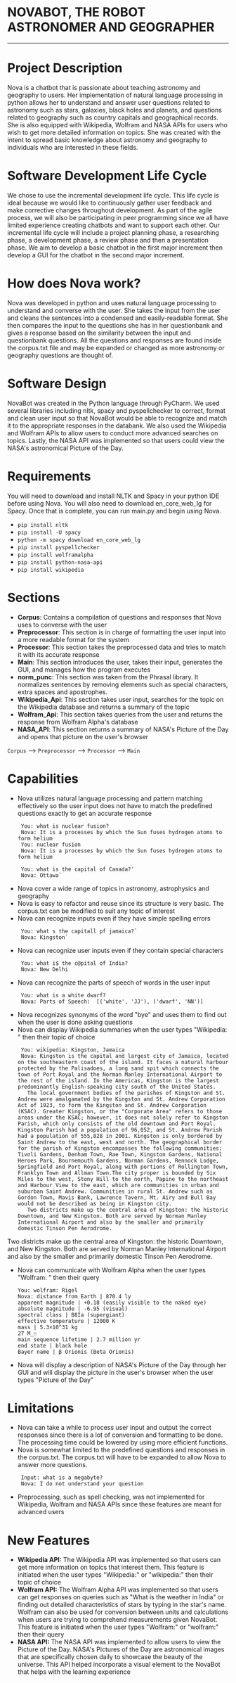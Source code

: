 # NOVABOT, THE ROBOT ASTRONOMER AND GEOGRAPHER
---

# Project Description

Nova is a chatbot that is passionate about teaching astronomy and geography to users. Her implementation of natural language processing in python allows her to understand and answer user questions related to astronomy such as stars, galaxies, black holes and planets, and questions related to geography such as country capitals and geographical records. She is also equipped with Wikipedia, Wolfram and NASA APIs for users who wish to get more detailed information on topics. She was created with the intent to spread basic knowledge about astronomy and geography to individuals who are interested in these fields. 

# Software Development Life Cycle

We chose to use the incremental development life cycle. This life cycle is ideal because we would like to continuously gather user feedback and make corrective changes throughout development. As part of the agile process, we will also be participating in peer programming since we all have limited experience creating chatbots and want to support each other. Our incremental life cycle will include a project planning phase, a researching phase, a development phase, a review phase and then a presentation phase. We aim to develop a basic chatbot in the first major increment then develop a GUI for the chatbot in the second major increment. 

# How does Nova work?

Nova was developed in python and uses natural language processing to understand and converse with the user. She takes the input from the user and cleans the sentences into a condensed and easily-readable format. She then compares the input to the questions she has in her questionbank and gives a response based on the similarity between the input and questionbank questions. All the questions and responses are found inside the corpus.txt file and may be expanded or changed as more astronomy or geography questions are thought of. 

# Software Design

NovaBot was created in the Python language through PyCharm. We used several libraries including nltk, spacy and pyspellchecker to correct, format and clean user input so that NovaBot would be able to recognize and match it to the appropriate responses in the databank. We also used the Wikipedia and Wolfram APIs to allow users to conduct more advanced searches on topics. Lastly, the NASA API was implemented so that users could view the NASA's astronomical Picture of the Day. 

# Requirements

You will need to download and install NLTK and Spacy in your python IDE before using Nova. You will also need to download en_core_web_lg for Spacy. Once that is complete, you can run main.py and begin using Nova. 

- `pip install nltk`
- `pip install -U spacy`
- `python -m spacy download en_core_web_lg`
- `pip install pyspellchecker`
- `pip install wolframalpha`
- `pip install python-nasa-api`
- `pip install wikipedia`

# Sections

- **Corpus**: Contains a compilation of questions and responses that Nova uses to converse with the user
- **Preprocessor**: This section is in charge of formatting the user input into a more readable format for the system
- **Processor**: This section takes the preprocessed data and tries to match it with its accurate response
- **Main**: This section introduces the user, takes their input, generates the GUI, and manages how the program executes 
- **norm_punc**: This section was taken from the Phrasal library. It normalizes sentences by removing elements such as special characters, extra spaces and apostrophes. 
- **Wikipedia_Api**: This section takes user input, searches for the topic on the Wikipedia database and returns a summary of the topic
- **Wolfram_Api**: This section takes queries from the user and returns the response from Wolfram Alpha's database
- **NASA_API**: This section returns a summary of NASA's Picture of the Day and opens that picture on the user's browser

`Corpus` --> `Preprocessor` --> `Processor` --> `Main`

# Capabilities

- Nova utilizes natural language processing and pattern matching effectively so the user input does not have to match the predefined questions exactly to get an accurate response
   ```
    You: what is nuclear fusion?
    Nova: It is a processes by which the Sun fuses hydrogen atoms to form helium
    You: nuclear fusion
    Nova: It is a processes by which the Sun fuses hydrogen atoms to form helium
   ```
   ```
    You: what is the capital of Canada?'
    Nova: Ottawa`
   ```
- Nova cover a wide range of topics in astronomy, astrophysics and geography
- Nova is easy to refactor and reuse since its structure is very basic. The corpus.txt can be modified to suit any topic of interest
- Nova can recognize inputs even if they have simple spelling errors
   ```
    You: what s the capitall pf jamaica?`
    Nova: Kingston`
   ```
- Nova can recognize user inputs even if they contain special characters 
   ```
    You: what i$ the c@pital of India?
    Nova: New Delhi
   ```
- Nova can recognize the parts of speech of words in the user input
   ```
    You: what is a white dwarf?
    Nova: Parts of Speech:  [('white', 'JJ'), ('dwarf', 'NN')]
   ``` 
- Nova recognizes synonyms of the word "bye" and uses them to find out when the user is done asking questions
- Nova can display Wikipedia summaries when the user types "Wikipedia: " then their topic of choice
   ```
    You: wikipedia: Kingston, Jamaica
    Nova: Kingston is the capital and largest city of Jamaica, located on the southeastern coast of the island. It faces a natural harbour protected by the Palisadoes, a long sand spit which connects the town of Port Royal and the Norman Manley International Airport to the rest of the island. In the Americas, Kingston is the largest predominantly English-speaking city south of the United States.
      The local government bodies of the parishes of Kingston and St. Andrew were amalgamated by the Kingston and St. Andrew Corporation Act of 1923, to form the Kingston and St. Andrew Corporation (KSAC). Greater Kingston, or the "Corporate Area" refers to those areas under the KSAC; however, it does not solely refer to Kingston Parish, which only consists of the old downtown and Port Royal. Kingston Parish had a population of 96,052, and St. Andrew Parish had a population of 555,828 in 2001. Kingston is only bordered by Saint Andrew to the east, west and north. The geographical border for the parish of Kingston encompasses the following communities: Tivoli Gardens, Denham Town, Rae Town, Kingston Gardens, National Heroes Park, Bournemouth Gardens, Norman Gardens, Rennock Lodge, Springfield and Port Royal, along with portions of Rollington Town, Franklyn Town and Allman Town.The city proper is bounded by Six Miles to the west, Stony Hill to the north, Papine to the northeast and Harbour View to the east, which are communities in urban and suburban Saint Andrew. Communities in rural St. Andrew such as Gordon Town, Mavis Bank, Lawrence Tavern, Mt. Airy and Bull Bay would not be described as being in Kingston city.  
      Two districts make up the central area of Kingston: the historic Downtown, and New Kingston. Both are served by Norman Manley International Airport and also by the smaller and primarily domestic Tinson Pen Aerodrome.
   ``` 
Two districts make up the central area of Kingston: the historic Downtown, and New Kingston. Both are served by Norman Manley International Airport and also by the smaller and primarily domestic Tinson Pen Aerodrome.
- Nova can communicate with Wolfram Alpha when the user types "Wolfram: " then their query
    ```
    You: wolfram: Rigel
    Nova: distance from Earth | 870.4 ly
    apparent magnitude | +0.18 (easily visible to the naked eye)
    absolute magnitude | -6.95 (visual)
    spectral class | B8Ia (supergiant)
    effective temperature | 12000 K
    mass | 5.3×10^31 kg
    27 M_☉
    main sequence lifetime | 2.7 million yr
    end state | black hole
    Bayer name | β Orionis (Beta Orionis)
    ```
- Nova will display a description of NASA's Picture of the Day through her GUI and will display the picture in the user's browser when the user types "Picture of the Day"

# Limitations

- Nova can take a while to process user input and output the correct responses since there is a lot of conversion and formatting to be done. The processing time could be lowered by using more efficient functions.
- Nova is somewhat limited to the predefined questions and responses in the corpus.txt. The corpus.txt will have to be expanded to allow Nova to answer more questions.
    ```
     Input: what is a megabyte?
     Nova: I do not understand your question
    ``` 
- Preprocessing, such as spell checking, was not implemented for Wikipedia, Wolfram and NASA APIs since these features are meant for advanced users

# New Features 

- **Wikipedia API:** The Wikipedia API was implemented so that users can get more information on topics that interest them. This feature is initiated when the user types "Wikipedia:" or "wikipedia:" then their topic of choice
- **Wolfram API:** The Wolfram Alpha API was implemented so that users can get responses on queries such as "What is the weather in India" or finding out detailed characteristics of stars by typing in the star's name. Wolfram can also be used for conversion between units and calculations when users are trying to comprehend measurements given NovaBot. This feature is initiated when the user types "Wolfram:" or "wolfram:" then their query
- **NASA API:** The NASA API was implemented to allow users to view the Picture of the Day. NASA's Pictures of the Day are astronomical images that are specifically chosen daily to showcase the beauty of the universe. This API helped incorporate a visual element to the NovaBot that helps with the learning experience 
